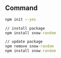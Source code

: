 
## Command

```cmd
npm init --yes

// install package
npm install snow-random

// update package
npm remove snow-random
npm install snow-random
```